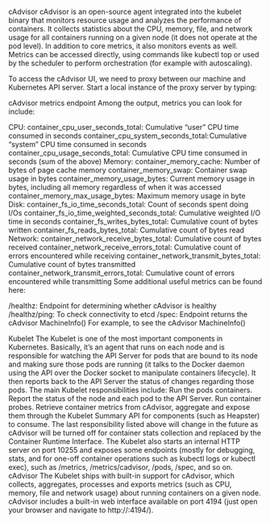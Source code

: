cAdvisor
cAdvisor is an open-source agent integrated into the kubelet binary that monitors resource usage and analyzes the performance of containers. It collects statistics about the CPU,
memory, file, and network usage for all containers running on a given node (it does not operate at the pod level). In addition to core metrics, it also monitors events as well. 
Metrics can be accessed directly, using commands like kubectl top or used by the scheduler to perform orchestration (for example with autoscaling).



To access the cAdvisor UI, we need to proxy between our machine and Kubernetes API server. Start a local instance of the proxy server by typing:


cAdvisor metrics endpoint
Among the output, metrics you can look for include:

CPU:
container_cpu_user_seconds_total: Cumulative “user” CPU time consumed in seconds
container_cpu_system_seconds_total: Cumulative “system” CPU time consumed in seconds
container_cpu_usage_seconds_total: Cumulative CPU time consumed in seconds (sum of the above)
Memory:
container_memory_cache: Number of bytes of page cache memory
container_memory_swap: Container swap usage in bytes
container_memory_usage_bytes: Current memory usage in bytes, including all memory regardless of when it was accessed
container_memory_max_usage_bytes: Maximum memory usage in byte
Disk:
container_fs_io_time_seconds_total: Count of seconds spent doing I/Os
container_fs_io_time_weighted_seconds_total: Cumulative weighted I/O time in seconds
container_fs_writes_bytes_total: Cumulative count of bytes written
container_fs_reads_bytes_total: Cumulative count of bytes read
Network:
container_network_receive_bytes_total: Cumulative count of bytes received
container_network_receive_errors_total: Cumulative count of errors encountered while receiving
container_network_transmit_bytes_total: Cumulative count of bytes transmitted
container_network_transmit_errors_total: Cumulative count of errors encountered while transmitting
Some additional useful metrics can be found here:

/healthz: Endpoint for determining whether cAdvisor is healthy
/healthz/ping: To check connectivity to etcd
/spec: Endpoint returns the cAdvisor MachineInfo()
For example, to see the cAdvisor MachineInfo()





Kubelet
The Kubelet is one of the most important components in Kubernetes. Basically, it’s an agent that runs on each node and is responsible for watching the API Server for pods that are bound to its node and making sure those pods are running (it talks to the Docker daemon using the API over the Docker socket to manipulate containers lifecycle). It then reports back to the API Server the status of changes regarding those pods.
The main Kubelet responsibilities include:
Run the pods containers.
Report the status of the node and each pod to the API Server.
Run container probes.
Retrieve container metrics from cAdvisor, aggregate and expose them through the Kubelet Summary API for components (such as Heapster) to consume.
The last responsibility listed above will change in the future as cAdvisor will be turned off for container stats collection and replaced by the Container Runtime Interface.
The Kubelet also starts an internal HTTP server on port 10255 and exposes some endpoints (mostly for debugging, stats, and for one-off container operations such as kubectl logs or kubectl exec), such as /metrics, /metrics/cadvisor, /pods, /spec, and so on.
cAdvisor
The Kubelet ships with built-in support for cAdvisor, which collects, aggregates, processes and exports metrics (such as CPU, memory, file and network usage) about running containers on a given node. cAdvisor includes a built-in web interface available on port 4194 (just open your browser and navigate to http://<node-ip>:4194/).
